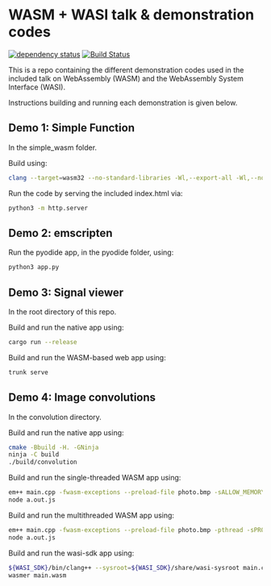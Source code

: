 # WASM + WASI talk & demonstration codes

[![dependency status](https://deps.rs/repo/github/emilk/eframe_template/status.svg)](https://deps.rs/repo/github/emilk/eframe_template)
[![Build Status](https://github.com/emilk/eframe_template/workflows/CI/badge.svg)](https://github.com/emilk/eframe_template/actions?workflow=CI)

This is a repo containing the different demonstration codes used in the included talk on
WebAssembly (WASM) and the WebAssembly System Interface (WASI).

Instructions building and running each demonstration is given below.

## Demo 1: Simple Function

In the simple_wasm folder.

Build using:

```bash
clang --target=wasm32 --no-standard-libraries -Wl,--export-all -Wl,--no-entry -o add.wasm add.c -Oz
```
Run the code by serving the included index.html via:

```bash
python3 -m http.server
```

## Demo 2: emscripten

Run the pyodide app, in the pyodide folder, using:

```bash
python3 app.py
```

## Demo 3: Signal viewer

In the root directory of this repo.

Build and run the native app using:

```bash
cargo run --release
```

Build and run the WASM-based web app using:

```bash
trunk serve
```

## Demo 4: Image convolutions

In the convolution directory.

Build and run the native app using:

```bash
cmake -Bbuild -H. -GNinja
ninja -C build
./build/convolution
```

Build and run the single-threaded WASM app using:
```bash
em++ main.cpp -fwasm-exceptions --preload-file photo.bmp -sALLOW_MEMORY_GROWTH --post-js post.js
node a.out.js
```

Build and run the multithreaded WASM app using:

```bash
em++ main.cpp -fwasm-exceptions --preload-file photo.bmp -pthread -sPROXY_TO_PTHREAD -sALLOW_MEMORY_GROWTH -DTHREADS=1 --post-js post-threads.js
node a.out.js
```

Build and run the wasi-sdk app using:

```bash
${WASI_SDK}/bin/clang++ --sysroot=${WASI_SDK}/share/wasi-sysroot main.cpp -o main.wasm -fno-exceptions
wasmer main.wasm
```